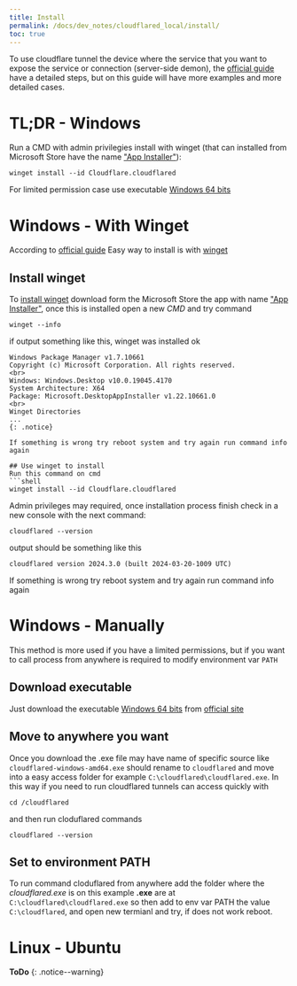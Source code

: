 ```yaml
---
title: Install
permalink: /docs/dev_notes/cloudflared_local/install/
toc: true
---
```

To use cloudflare tunnel the device where the service that you want to expose the service or connection (server-side demon), the [official guide](https://developers.cloudflare.com/cloudflare-one/connections/connect-networks/get-started/create-local-tunnel/#1-download-and-install-cloudflared) have a detailed steps, but on this guide will have more examples and more detailed cases.


# TL;DR - Windows
Run a CMD with admin privilegies install with winget (that can installed from Microsoft Store have the name ["App Installer"](https://www.microsoft.com/store/productId/9NBLGGH4NNS1?ocid=pdpshare)):
```shell
winget install --id Cloudflare.cloudflared
```

For limited permission case use executable [Windows 64 bits](https://github.com/cloudflare/cloudflared/releases/latest/download/cloudflared-windows-amd64.exe)


# Windows - With Winget
According to [official guide](https://developers.cloudflare.com/cloudflare-one/connections/connect-networks/downloads/#windows) Easy way to install is with [winget](https://learn.microsoft.com/en-us/windows/package-manager/winget/) 

## Install winget
To [install winget](https://learn.microsoft.com/en-us/windows/package-manager/winget/#install-winget) download form the Microsoft Store the app with name ["App Installer"](https://www.microsoft.com/store/productId/9NBLGGH4NNS1?ocid=pdpshare), once this is installed open a new *CMD* and try command 

```shell
winget --info
```

if output something like this, winget was installed ok

```
Windows Package Manager v1.7.10661
Copyright (c) Microsoft Corporation. All rights reserved.  
<br>
Windows: Windows.Desktop v10.0.19045.4170  
System Architecture: X64  
Package: Microsoft.DesktopAppInstaller v1.22.10661.0  
<br>
Winget Directories  
...
{: .notice}

If something is wrong try reboot system and try again run command info again

## Use winget to install
Run this command on cmd
```shell
winget install --id Cloudflare.cloudflared
```

Admin privileges may required, once installation process finish check in a new console with the next command:

```shell
cloudflared --version
```

output should be something like this
```
cloudflared version 2024.3.0 (built 2024-03-20-1009 UTC)
```

If something is wrong try reboot system and try again run command info again

# Windows - Manually
This method is more used if you have a limited permissions, but if you want to call process from anywhere is required to modify environment var `PATH`
## Download executable
Just download the executable [Windows 64 bits](https://github.com/cloudflare/cloudflared/releases/latest/download/cloudflared-windows-amd64.exe) from [official site](https://developers.cloudflare.com/cloudflare-one/connections/connect-networks/downloads/#windows)

## Move to anywhere you want
Once you download the .exe file may have name of specific source like `cloudflared-windows-amd64.exe` should rename to `cloudflared` and move into a easy access folder for example `C:\cloudflared\cloudflared.exe`. In this way if you need to run cloudflared tunnels can access quickly with

```shell
cd /cloudflared
```

and then run cloduflared commands
```shell
cloudflared --version
```

## Set to environment PATH

To run command cloduflared from anywhere add the folder where the *cloudflared.exe* is on this example **.exe** are at `C:\cloudflared\cloudflared.exe` so then add to env var PATH the value `C:\cloudflared`, and open new termianl and try, if does not work reboot.


# Linux - Ubuntu
**ToDo**
{: .notice--warning}
